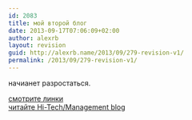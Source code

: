 ```yaml
---
id: 2083
title: мой второй блог
date: 2013-09-17T07:06:09+02:00
author: alexrb
layout: revision
guid: http://alexrb.name/2013/09/279-revision-v1/
permalink: /2013/09/279-revision-v1/
---
```

начианет разростаться.

[смотрите линки](http://linksblog.blogspot.com/)  
[читайте Hi-Tech/Management blog](http://rallar.blogspot.com/)